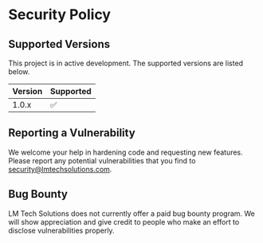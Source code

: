 # Security Policy

## Supported Versions

This project is in active development.  The supported versions are listed below.

| Version | Supported          |
| ------- | ------------------ |
| 1.0.x   | :white_check_mark: |


## Reporting a Vulnerability

We welcome your help in hardening code and requesting new features.  Please report
any potential vulnerabilities that you find to security@lmtechsolutions.com.


## Bug Bounty

LM Tech Solutions does not currently offer a paid bug bounty program.  We will 
show appreciation and give credit to people who make an effort to disclose 
vulnerabilities properly.
